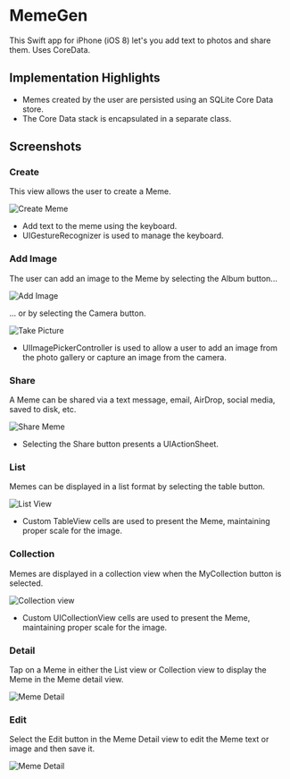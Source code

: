 # MemeGen
This Swift app for iPhone (iOS 8) let's you add text to photos and share them. Uses CoreData.

## Implementation Highlights

* Memes created by the user are persisted using an SQLite Core Data store.
* The Core Data stack is encapsulated in a separate class.

## Screenshots

### Create

This view allows the user to create a Meme.

![Create Meme](/../screenshots/screenshots/MemeGen_screenshot_createwithcamera.PNG?raw=true "Create Meme")

* Add text to the meme using the keyboard.
* UIGestureRecognizer is used to manage the keyboard.

### Add Image

The user can add an image to the Meme by selecting the Album button...

![Add Image](/../screenshots/screenshots/MemeGen_screenshot_photos.PNG?raw=true "Add Image")

... or by selecting the Camera button.

![Take Picture](/../screenshots/screenshots/MemeGen_screenshot_camera.png?raw=true "Take Picture")

* UIImagePickerController is used to allow a user to add an image from the photo gallery or capture an image from the camera.

### Share

A Meme can be shared via a text message, email, AirDrop, social media, saved to disk, etc.

![Share Meme](/../screenshots/screenshots/MemeGen_screenshot_actionsheet.png?raw=true "Share Meme")

* Selecting the Share button presents a UIActionSheet.

### List

Memes can be displayed in a list format by selecting the table button.

![List View](/../screenshots/screenshots/MemeGen_screenshot_List.png?raw=true "List View")

* Custom TableView cells are used to present the Meme, maintaining proper scale for the image.

### Collection

Memes are displayed in a collection view when the MyCollection button is selected.

![Collection view](/../screenshots/screenshots/MemeGen_screenshot_collection.png?raw=true "Collection View")

* Custom UICollectionView cells are used to present the Meme, maintaining proper scale for the image.

### Detail

Tap on a Meme in either the List view or Collection view to display the Meme in the Meme detail view.

![Meme Detail](/../screenshots/screenshots/MemeGen_screenshot_detail.png?raw=true "Meme Detail")

### Edit

Select the Edit button in the Meme Detail view to edit the Meme text or image and then save it.

![Meme Detail](/../screenshots/screenshots/MemeGen_screenshot_editmeme.png?raw=true "Meme Detail")


